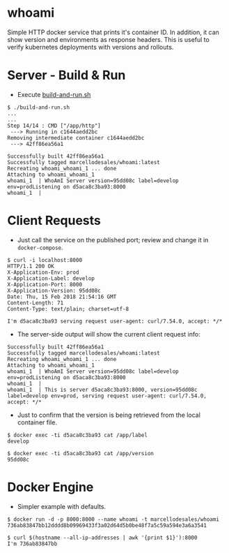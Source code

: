 whoami
======

Simple HTTP docker service that prints it's container ID. In addition, it can show version and environments as response headers.
This is useful to verify kubernetes deployments with versions and rollouts.

# Server - Build & Run

* Execute [build-and-run.sh](build-and-run.sh)

```
$ ./build-and-run.sh
...
...
Step 14/14 : CMD ["/app/http"]
 ---> Running in c1644aedd2bc
Removing intermediate container c1644aedd2bc
 ---> 42ff86ea56a1

Successfully built 42ff86ea56a1
Successfully tagged marcellodesales/whoami:latest
Recreating whoami_whoami_1 ... done
Attaching to whoami_whoami_1
whoami_1  | WhoAmI Server version=95dd08c label=develop env=prodListening on d5aca8c3ba93:8000
whoami_1  |
```

# Client Requests 

* Just call the service on the published port; review and change it in `docker-compose`.

```
$ curl -i localhost:8000
HTTP/1.1 200 OK
X-Application-Env: prod
X-Application-Label: develop
X-Application-Port: 8000
X-Application-Version: 95dd08c
Date: Thu, 15 Feb 2018 21:54:16 GMT
Content-Length: 71
Content-Type: text/plain; charset=utf-8

I'm d5aca8c3ba93 serving request user-agent: curl/7.54.0, accept: */*
```

* The server-side output will show the current client request info:

```
Successfully built 42ff86ea56a1
Successfully tagged marcellodesales/whoami:latest
Recreating whoami_whoami_1 ... done
Attaching to whoami_whoami_1
whoami_1  | WhoAmI Server version=95dd08c label=develop env=prodListening on d5aca8c3ba93:8000
whoami_1  |
whoami_1  | This is server d5aca8c3ba93:8000, version=95dd08c label=develop env=prod, serving request user-agent: curl/7.54.0, accept: */*
```

* Just to confirm that the version is being retrieved from the local container file.

```
$ docker exec -ti d5aca8c3ba93 cat /app/label
develop

$ docker exec -ti d5aca8c3ba93 cat /app/version
95dd08c
```

# Docker Engine

* Simpler example with defaults.

```
$ docker run -d -p 8000:8000 --name whoami -t marcellodesales/whoami
736ab83847bb12dddd8b09969433f3a02d64d5b0be48f7a5c59a594e3a6a3541
    
$ curl $(hostname --all-ip-addresses | awk '{print $1}'):8000
I'm 736ab83847bb
```

